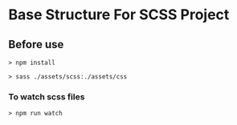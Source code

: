 # Base Structure For SCSS Project

## Before use
```
> npm install

> sass ./assets/scss:./assets/css
```

### To watch scss files
```
> npm run watch
```
